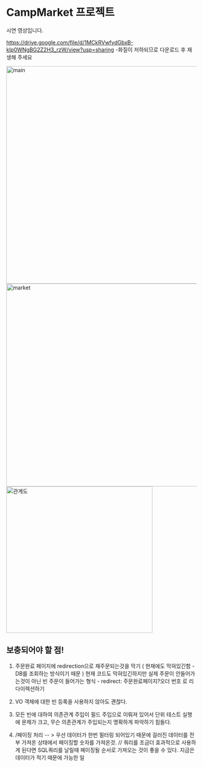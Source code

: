# CampMarket 프로젝트
 
시연 영상입니다.

https://drive.google.com/file/d/1MCkRVwfvdGbxB-klp0WNgBG2Z2H3_rzW/view?usp=sharing
-화질이 저하되므로 다운로드 후 재생해 주세요

<img width="575" alt="main" src="https://user-images.githubusercontent.com/25758530/177305229-4e4849a2-7d08-42ec-a7a9-01880cc8e23f.PNG">
<img width="536" alt="market" src="https://user-images.githubusercontent.com/25758530/177305240-80726962-775a-46bd-865f-2dc3b87465e8.PNG">


<img width="387" alt="관계도" src="https://user-images.githubusercontent.com/25758530/177303549-b438ab51-fc50-4ebc-b4fe-63f751af72f7.PNG">


## 보충되어야 할 점!

1. 주문완료 페이지에 redirection으로 재주문되는것을 막기 ( 현재에도 막혀있긴함 - DB를 조회하는 방식이기 때문 ) 
   현재 코드도 막혀있긴하지만 실제 주문이 안들어가는것이 아닌 빈 주문이 들어가는 형식 - redirect: 주문완료페이지?오더 번호 로 리다이렉션하기
   
2. VO 객체에 대한 빈 등록을 사용하지 않아도 괜찮다.

3. 모든 빈에 대하여 의존관계 주입이 필드 주입으로 이뤄져 있어서 단위 테스트 실행에 문제가 크고, 무슨 의존관계가 주입되는지 명확하게 파악하기 힘들다. 

4. /페이징 처리 -- > 우선 데이터가 한번 필터링 되어있기 때문에 걸러진 데이터를 전부 가져온 상태에서 페이징할 숫자를 가져온것. 
	// 쿼리를 조금더 효과적으로 사용하게 된다면 SQL쿼리를 날릴때 페이징될 순서로 가져오는 것이 좋을 수 있다. 지금은 데이터가 적기 때문에 가능한 일
